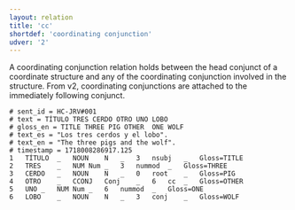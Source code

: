 ```yaml
---
layout: relation
title: 'cc'
shortdef: 'coordinating conjunction'
udver: '2'
---
```


A coordinating conjunction relation holds between the head conjunct of a coordinate structure and any of the coordinating conjunction involved in the structure. From v2, coordinating conjunctions are attached to the immediately following conjunct.

~~~ conllu
# sent_id = HC-JRV#001
# text = TÍTULO TRES CERDO OTRO UNO LOBO
# gloss_en = TITLE THREE PIG OTHER  ONE WOLF
# text_es = "Los tres cerdos y el lobo".
# text_en = "The three pigs and the wolf".
# timestamp = 1718008286917.125
1	TÍTULO	_	NOUN	N	_	3	nsubj	_	Gloss=TITLE
2	TRES	_	NUM	Num	_	3	nummod	_	Gloss=THREE
3	CERDO	_	NOUN	N	_	0	root	_	Gloss=PIG
4	OTRO	_	CCONJ	Conj	_	6	cc	_	Gloss=OTHER
5	UNO	_	NUM	Num	_	6	nummod	_	Gloss=ONE
6	LOBO	_	NOUN	N	_	3	conj	_	Gloss=WOLF
~~~
